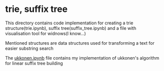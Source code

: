 # trie, suffix tree

This directory contains code implementation for creating a trie structure(trie.ipynb), suffix tree(suffix_tree.ipynb) and a file with visualisation tool for widnows(I know...)

Mentioned structures are data structures used for transforming a text for easier substring search

The [ukkonen.ipynb](https://github.com/my-alaska/text-algorithms/blob/main/suffix-tree/ukkonen.ipynb) file contains my implementation of ukkonen's algorithm for linear suffix tree building